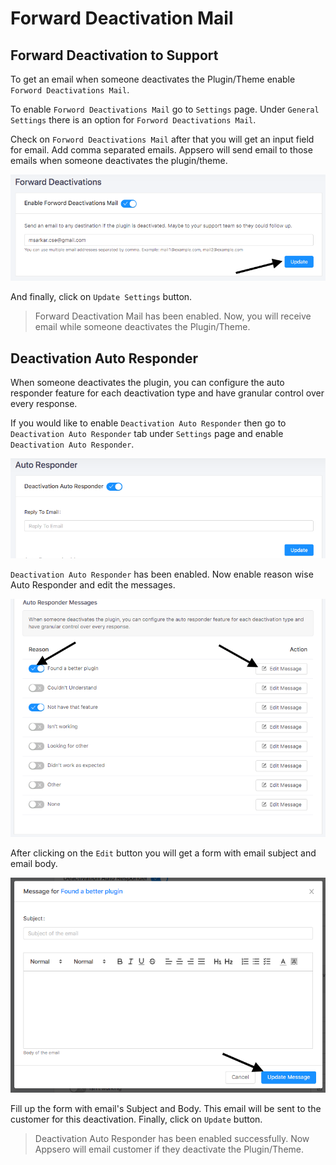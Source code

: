 # Forward Deactivation Mail

## Forward Deactivation to Support

To get an email when someone deactivates the Plugin/Theme enable `Forword Deactivations Mail`.

To enable `Forword Deactivations Mail` go to `Settings` page. Under `General Settings` there is an option for `Forword Deactivations Mail`. 

Check on `Forword Deactivations Mail` after that you will get an input field for email. Add comma separated emails. Appsero will send email to those emails when someone deactivates the plugin/theme. 

![Forward Deactivation Mail](../images/settings/forword-deactivation.png)

And finally,     click on `Update Settings` button.

> Forward Deactivation Mail has been enabled. Now, you will receive email while someone deactivates the Plugin/Theme.

## Deactivation Auto Responder 

When someone deactivates the plugin, you can configure the auto responder feature for each deactivation type and have granular control over every response.

If you would like to enable `Deactivation Auto Responder` then go to `Deactivation Auto Responder` tab under `Settings` page and enable `Deactivation Auto Responder`. 
 
![Deactivation Auto Responder](../images/settings/auto-responder-1.png)

`Deactivation Auto Responder` has been enabled. Now enable reason wise Auto Responder and edit the messages. 

![Deactivation Auto Responder](../images/settings/auto-responder-2.png)

After clicking on the `Edit` button you will get a form with email subject and email body. 

![Deactivation Auto Responder](../images/settings/auto-responder-form.png)

Fill up the form with email's Subject and Body. This email will be sent to the customer for this deactivation. Finally, click on `Update` button.

> Deactivation Auto Responder has been enabled successfully. Now Appsero will email customer if they deactivate the Plugin/Theme. 